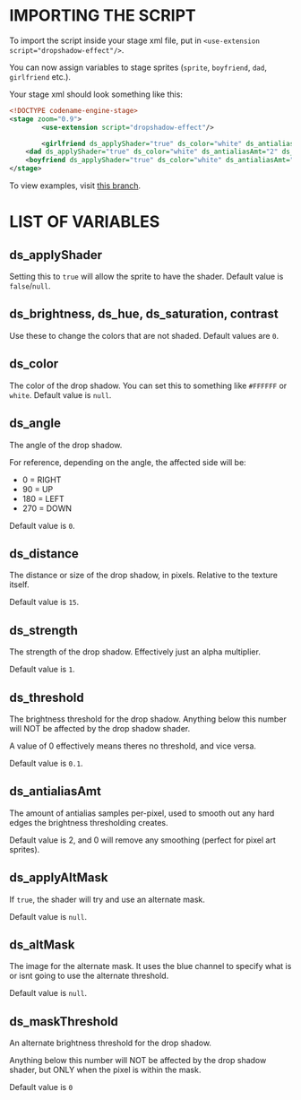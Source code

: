 # IMPORTING THE SCRIPT

To import the script inside your stage xml file, put in `<use-extension script="dropshadow-effect"/>`.

You can now assign variables to stage sprites (`sprite`, `boyfriend`, `dad`, `girlfriend` etc.).

Your stage xml should look something like this:

```xml
<!DOCTYPE codename-engine-stage>
<stage zoom="0.9">
        <use-extension script="dropshadow-effect"/>

        <girlfriend ds_applyShader="true" ds_color="white" ds_antialiasAmt="2" ds_angle="90" />
	<dad ds_applyShader="true" ds_color="white" ds_antialiasAmt="2" ds_angle="90" />
	<boyfriend ds_applyShader="true" ds_color="white" ds_antialiasAmt="2" ds_angle="90" />
</stage>
```

To view examples, visit [this branch](https://github.com/maplesyruppppppp/cne-dropShadow/tree/examples).

# LIST OF VARIABLES

## <syntax lang="xml">ds_applyShader</syntax>

Setting this to `true` will allow the sprite to have the shader. Default value is `false`/`null`.

## <syntax lang="xml">ds_brightness</syntax>, <syntax lang="xml">ds_hue</syntax>, <syntax lang="xml">ds_saturation</syntax>, <syntax lang="xml">contrast</syntax>

Use these to change the colors that are not shaded. Default values are `0`.

## <syntax lang="xml">ds_color</syntax>

The color of the drop shadow. You can set this to something like `#FFFFFF` or `white`. Default value is `null`.

## <syntax lang="xml">ds_angle</syntax>

The angle of the drop shadow.

For reference, depending on the angle, the affected side will be:

- 0 = RIGHT
- 90 = UP
- 180 = LEFT
- 270 = DOWN

Default value is `0`.

## <syntax lang="xml">ds_distance</syntax>

The distance or size of the drop shadow, in pixels. Relative to the texture itself.

Default value is `15`.

## <syntax lang="xml">ds_strength</syntax>

The strength of the drop shadow. Effectively just an alpha multiplier.

Default value is `1`.

## <syntax lang="xml">ds_threshold</syntax>

The brightness threshold for the drop shadow. Anything below this number will NOT be affected by the drop shadow shader.

A value of 0 effectively means theres no threshold, and vice versa.

Default value is `0.1`.

## <syntax lang="xml">ds_antialiasAmt</syntax>

The amount of antialias samples per-pixel, used to smooth out any hard edges the brightness thresholding creates.
        
Default value is 2, and 0 will remove any smoothing (perfect for pixel art sprites).

## <syntax lang="xml">ds_applyAltMask</syntax>

If `true`, the shader will try and use an alternate mask.

Default value is `null`.

## <syntax lang="xml">ds_altMask</syntax>

The image for the alternate mask. It uses the blue channel to specify what is or isnt going to use the alternate threshold.

Default value is `null`.

## <syntax lang="xml">ds_maskThreshold</syntax>

An alternate brightness threshold for the drop shadow.

Anything below this number will NOT be affected by the drop shadow shader, but ONLY when the pixel is within the mask.

Default value is `0`

